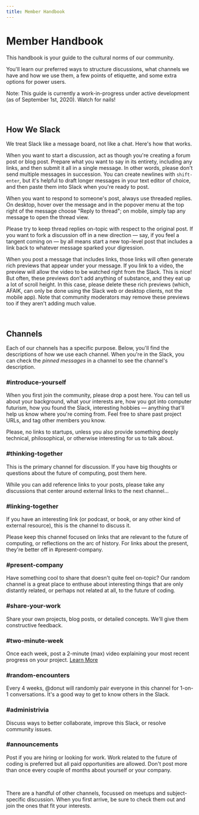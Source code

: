 ```yaml
---
title: Member Handbook
---
```



# Member Handbook

This handbook is your guide to the cultural norms of our community.

You'll learn our preferred ways to structure discussions, what channels we have and how we use them, a few points of etiquette, and some extra options for power users.

Note: This guide is currently a work-in-progress under active development (as of September 1st, 2020). Watch for nails!

<br>

## How We Slack

We treat Slack like a message board, not like a chat. Here's how that works.

When you want to start a discussion, act as though you're creating a forum post or blog post. Prepare what you want to say in its entirety, including any links, and then submit it all in a single message. In other words, please don't send multiple messages in succession. You can create newlines with `shift-enter`, but it's helpful to draft longer messages in your text editor of choice, and then paste them into Slack when you're ready to post.

When you want to respond to someone's post, always use threaded replies. On desktop, hover over the message and in the popover menu at the top right of the message choose "Reply to thread"; on mobile, simply tap any message to open the thread view.

Please try to keep thread replies on-topic with respect to the original post. If you want to fork a discussion off in a new direction — say, if you feel a tangent coming on — by all means start a new top-level post that includes a link back to whatever message sparked your digression.

When you post a message that includes links, those links will often generate rich previews that appear under your message. If you link to a video, the preview will allow the video to be watched right from the Slack. This is nice! But often, these previews don't add anything of substance, and they eat up a lot of scroll height. In this case, please delete these rich previews (which, AFAIK, can only be done using the Slack web or desktop clients, not the mobile app). Note that community moderators may remove these previews too if they aren't adding much value.

<br>

## Channels

Each of our channels has a specific purpose. Below, you'll find the descriptions of how we use each channel. When you're in the Slack, you can check the *pinned messages* in a channel to see the channel's description.

### #introduce-yourself
When you first join the community, please drop a post here. You can tell us about your background, what your interests are, how you got into computer futurism, how you found the Slack, interesting hobbies — anything that'll help us know where you're coming from. Feel free to share past project URLs, and tag other members you know.

Please, no links to startups, unless you also provide something deeply technical, philosophical, or otherwise interesting for us to talk about.

### #thinking-together
This is the primary channel for discussion. If you have big thoughts or questions about the future of computing, post them here.

While you can add reference links to your posts, please take any discussions that center around external links to the next channel...

### #linking-together
If you have an interesting link (or podcast, or book, or any other kind of external resource), this is the channel to discuss it.

Please keep this channel focused on links that are relevant to the future of computing, or reflections on the arc of history. For links about the present, they're better off in #present-company.

### #present-company
Have something cool to share that doesn't quite feel on-topic? Our random channel is a great place to enthuse about interesting things that are only distantly related, or perhaps not related at all, to the future of coding.

### #share-your-work
Share your own projects, blog posts, or detailed concepts. We'll give them constructive feedback.

### #two-minute-week
Once each week, post a 2-minute (max) video explaining your most recent progress on your project. [Learn More](/two-minute-week)

### #random-encounters
Every 4 weeks, @donut will randomly pair everyone in this channel for 1-on-1 conversations. It's a good way to get to know others in the Slack.

### #administrivia
Discuss ways to better collaborate, improve this Slack, or resolve community issues.

### #announcements
Post if you are hiring or looking for work. Work related to the future of coding is preferred but all paid opportunities are allowed. Don't post more than once every couple of months about yourself or your company.

<br>

There are a handful of other channels, focussed on meetups and subject-specific discussion. When you first arrive, be sure to check them out and join the ones that fit your interests.
